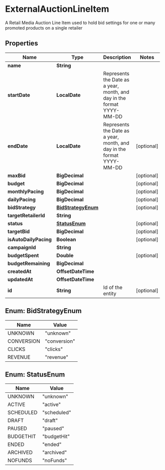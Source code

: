 

# ExternalAuctionLineItem

A Retail Media Auction Line Item used to hold bid settings for one or many promoted products on a single retailer

## Properties

| Name | Type | Description | Notes |
|------------ | ------------- | ------------- | -------------|
|**name** | **String** |  |  |
|**startDate** | **LocalDate** | Represents the Date as a year, month, and day in the format YYYY-MM-DD |  |
|**endDate** | **LocalDate** | Represents the Date as a year, month, and day in the format YYYY-MM-DD |  [optional] |
|**maxBid** | **BigDecimal** |  |  [optional] |
|**budget** | **BigDecimal** |  |  [optional] |
|**monthlyPacing** | **BigDecimal** |  |  [optional] |
|**dailyPacing** | **BigDecimal** |  |  [optional] |
|**bidStrategy** | [**BidStrategyEnum**](#BidStrategyEnum) |  |  [optional] |
|**targetRetailerId** | **String** |  |  |
|**status** | [**StatusEnum**](#StatusEnum) |  |  [optional] |
|**targetBid** | **BigDecimal** |  |  [optional] |
|**isAutoDailyPacing** | **Boolean** |  |  [optional] |
|**campaignId** | **String** |  |  |
|**budgetSpent** | **Double** |  |  [optional] |
|**budgetRemaining** | **BigDecimal** |  |  |
|**createdAt** | **OffsetDateTime** |  |  |
|**updatedAt** | **OffsetDateTime** |  |  |
|**id** | **String** | Id of the entity |  [optional] |



## Enum: BidStrategyEnum

| Name | Value |
|---- | -----|
| UNKNOWN | &quot;unknown&quot; |
| CONVERSION | &quot;conversion&quot; |
| CLICKS | &quot;clicks&quot; |
| REVENUE | &quot;revenue&quot; |



## Enum: StatusEnum

| Name | Value |
|---- | -----|
| UNKNOWN | &quot;unknown&quot; |
| ACTIVE | &quot;active&quot; |
| SCHEDULED | &quot;scheduled&quot; |
| DRAFT | &quot;draft&quot; |
| PAUSED | &quot;paused&quot; |
| BUDGETHIT | &quot;budgetHit&quot; |
| ENDED | &quot;ended&quot; |
| ARCHIVED | &quot;archived&quot; |
| NOFUNDS | &quot;noFunds&quot; |



